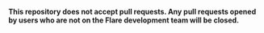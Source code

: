 **This repository does not accept pull requests. Any pull requests opened by
users who are not on the Flare development team will be closed.**
